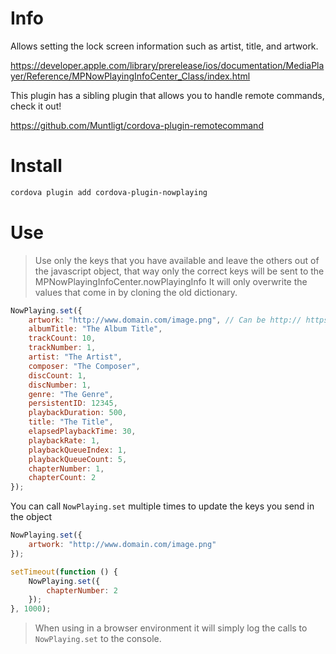 # Info
Allows setting the lock screen information such as artist, title, and artwork.

https://developer.apple.com/library/prerelease/ios/documentation/MediaPlayer/Reference/MPNowPlayingInfoCenter_Class/index.html

This plugin has a sibling plugin that allows you to handle remote commands, check it out!

https://github.com/Muntligt/cordova-plugin-remotecommand

# Install

```bash
cordova plugin add cordova-plugin-nowplaying
```

# Use

> Use only the keys that you have available and leave the others out of the javascript object, that way only the correct keys will be sent to the MPNowPlayingInfoCenter.nowPlayingInfo
> It will only overwrite the values that come in by cloning the old dictionary.

```javascript
NowPlaying.set({
	artwork: "http://www.domain.com/image.png", // Can be http:// https:// or image path relative to NSDocumentDirectory
	albumTitle: "The Album Title",
	trackCount: 10,
	trackNumber: 1,
	artist: "The Artist",
	composer: "The Composer",
	discCount: 1,
	discNumber: 1,
	genre: "The Genre",
	persistentID: 12345,
	playbackDuration: 500,
	title: "The Title",
	elapsedPlaybackTime: 30,
	playbackRate: 1,
	playbackQueueIndex: 1,
	playbackQueueCount: 5,
	chapterNumber: 1,
	chapterCount: 2
});
```

You can call `NowPlaying.set` multiple times to update the keys you send in the object

```javascript
NowPlaying.set({
	artwork: "http://www.domain.com/image.png"
});

setTimeout(function () {
	NowPlaying.set({
		chapterNumber: 2
	});
}, 1000);
```

> When using in a browser environment it will simply log the calls to `NowPlaying.set` to the console.
